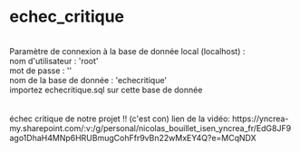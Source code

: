 # echec_critique
<br>
Paramètre de connexion à la base de donnée local (localhost) :<br>
nom d'utilisateur : 'root'<br>
mot de passe : ''<br>
nom de la base de donnée : 'echecritique'<br>
importez echecritique.sql sur cette base de donnée<br>
<br>
<br>
échec critique de notre projet !! (c'est con)
lien de la vidéo:
https://yncrea-my.sharepoint.com/:v:/g/personal/nicolas_bouillet_isen_yncrea_fr/EdG8JF9ago1DhaH4MNp6HRUBmugCohFfr9vBn22wMxEY4Q?e=MCqNDX
